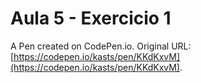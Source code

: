 # Aula 5 - Exercicio 1

A Pen created on CodePen.io. Original URL: [https://codepen.io/kasts/pen/KKdKxvM](https://codepen.io/kasts/pen/KKdKxvM).


